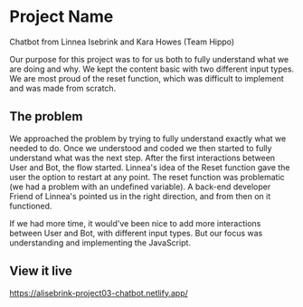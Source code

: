 # Project Name
Chatbot from Linnea Isebrink and Kara Howes (Team Hippo)

Our purpose for this project was to for us both to fully understand what we are doing and why. We kept the content basic with two different input types. We are most proud of the reset function, which was difficult to implement and was made from scratch.


## The problem

We approached the problem by trying to fully understand exactly what we needed to do. Once we understood and coded we then started to fully understand what was the next step. After the first interactions between User and Bot, the flow started. Linnea's idea of the Reset function gave the user the option to restart at any point. The reset function was problematic (we had a problem with an undefined variable). A back-end developer Friend of Linnea's pointed us in the right direction, and from then on it functioned.

If we had more time, it would've been nice to add more interactions between User and Bot, with different input types. But our focus was understanding and implementing the JavaScript.


## View it live

https://alisebrink-project03-chatbot.netlify.app/
